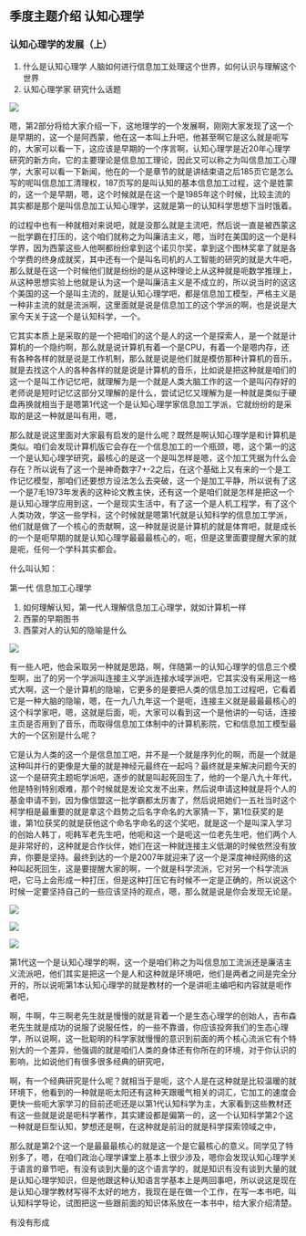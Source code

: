 ## 季度主题介绍 认知心理学
### 认知心理学的发展（上）

1. 什么是认知心理学
人脑如何进行信息加工处理这个世界，如何认识与理解这个世界
2. 认知心理学家 研究什么话题



![](https://tva1.sinaimg.cn/large/008eGmZEly1gn8n3looiwj31h90u01c2.jpg)

嗯，第2部分将给大家介绍一下，这地理学的一个发展啊，刚刚大家发现了这一个是早期的，这一个是阿西蒙，他在这一本叫上升吧，他甚至啊它是这么就是呃写的，大家可以看一下，这应该是早期的一个序言啊，认知心理学是近20年心理学研究的新方向，它的主要理论是信息加工理论，因此又可以称之为叫信息加工心理学，大家可以看一下新闻，他在的一个是章节的就是讲结束语之后185页它是怎么写的呢叫信息加工清理权，187页写的是叫认知的基本信息加工过程，这个是姓蒙的，这一个是早期，嗯，这个时候就是在这一个是1985年这个时候，比较主流的其实都是那个是叫信息加工认知心理学，这就是第一的认知科学思想下当时饿着。

的过程中也有一种就相对来说吧，就是没那么就是主流吧，然后说一直是被西蒙这一批学霸在打压的，这个咱们就称之为叫廉洁主义，嗯，当时在美国的这一个是科学界，因为西蒙这些人他啊都纷纷拿到这个诺贝尔奖，拿到这个图林奖拿了就是各个学费的终身成就奖，其中还有一个是叫名司机的人工智能的研究的就是大牛吧，那么就是在这一个时候他们就是纷纷的是从这种理论上从这种就是呃数学推理上，从这种思想实验上他就是认为这一个是叫廉洁主义是不成立的，所以说当时的这这个美国的这一个是叫主流的，就是认知心理学吧，都是信息加工模型，严格主义是一种非主流的就是流派啊，这里面就是说是信息加工的这个学派的啊，也是说是大家今天关于这一个是认知科学，一个。

它其实本质上是采取的是一个把咱们的这个是人的这一个是探索人，是一个就是计算机的一个隐约啊，那么就是说计算机有着一个是CPU，有着一个是嗯内存，还有各种各样的就是说是工作机制，那么就是说是他们就是模仿那种计算机的音乐，就是去找这个人的各种各样的就是说是计算机的音乐，比如说是把这种就是咱们的这一个是叫工作记忆吧，就理解为是一个就是人类大脑工作的这一个是叫闪存好的老师说是短时记忆这部分又理解的是什么，尝试记忆又理解为是一种就是类似于硬盘再换就相当于是嗯第1代这一个是认知心理学家信息加工学派，它就纷纷的是采取的是这一种就是叫有用，嗯，

那么就是说这里面对大家最有启发的是什么呢？既然是啊认知心理学是和计算机是类似。咱们会发现计算机版它会存在一个信息加工的一个瓶颈，嗯，这个第一的这一个是认知心理学研究，最核心的是这一个是叫怎样是嗯，这个加工凭据为什么会存在？所以说有了这一个是神奇数字7+-2之后，在这个基础上又有来的一个是工作记忆模型，那咱们还要想方设法怎么去突破，这一个是加工平静，所以说有了这一个是7毛1973年发表的这种论文教主快，还有这一个是咱们就是怎样是把这一个是认知心理学应用到这，一个是现实生活中，有了这一个是人机工程学，有了这个人类功效，学这一些学科，这个时候就是嗯第1代就是认知科学的信息加工学派，他们就是做了一个核心的贡献啊，这一种就是说是计算机的就是体育吧，就是成长的一个是呃早期的就是认知心理学最最最核心的，呃，但是这里面要提醒大家的就是呃，任何一个学科其实都会。

什么叫认知：

第一代 信息加工心理学

1. 如何理解认知，第一代人理解信息加工心理学，就如计算机一样
2. 西蒙的早期图书
3. 西蒙对人的认知的隐喻是什么

![](https://tva1.sinaimg.cn/large/008eGmZEly1gn8n8lojhqj31i00u0kjl.jpg)



有一些人吧，他会采取另一种就是思路，啊，伴随第一的认知心理学的信息三个模型啊，出了的另一个学派叫连接主义学派连接水域学派吧，它其实没有采用这一格式大啊，这一个是计算机的隐喻，它更多的是要把人类的信息加工过程吧，它看着它是一种大脑的隐喻，嗯，在一九八九年这一个是呃，连接主义就是最最最核心的这个科学家吧，嗯，这就是后面，呃，大家可以看到这一个是他讲的一句话，连接主页是否用到了音乐，而取得信息加工体制中的计算机影院，它和信息加工模型最大的一个区别是什么呢？

它是认为人类的这一个是信息加工吧，并不是一个就是序列化的啊，而是一个就是这种叫并行的更像是大量的就是神经元最终在一起吗？最终就是来解决问题今天的这一个是研究主题呃学派吧，逐步的就是叫起死回生了，他的一个是八九十年代，他是特别特别艰难，那个时候就是发论文发不出来，然后说申请这种就是将个人的基金申请不到，因为像信盟这一批学霸都太厉害了，然后说把她们一五社当时这个柯学相是最重要的就是拿这个趋势之后名字命名的大家猜一下，第1位获奖的是谁，第1位获奖的就是获他这个命名字命名的这个奖吧，就是这一个是叫深入学习的创始人韩丁，呃韩军老先生吧，他呃和这一个是呃这一位老先生吧，他们两个人是非常好的，这种就是合作伙伴，她们在这一种就连接主义低潮的时候依然没有放弃，你要是坚持。最终到达的一个是2007年就迎来了这一个是深度神经网络的这种叫起死回生，这是要提醒大家的啊，一个就是科学流派，它对另一个科学流派吧，它马上会形成一种打压，但是这种打压它有时候不一定是正确的，所以说这个时候一定要坚持自己的一些应该坚持的观点，嗯，那么就是说是你会发现无论是。

![](https://tva1.sinaimg.cn/large/008eGmZEly1gn8nbo2hs6j31hd0u04qp.jpg)


![](https://tva1.sinaimg.cn/large/008eGmZEly1gn8ncrm1wjj31ha0u0nls.jpg)

![](https://tva1.sinaimg.cn/large/008eGmZEly1gn8nf73xg3j31h90u01jy.jpg)

第1代这一个是认知心理学的啊，这一个是咱们称之为叫信息加工流派还是廉洁主义流派吧，他们其实是把这一个是人和这种就是环境吧，他们是两者之间是完全分开的，所以说呃第1本认知心理学的就是教材的一个是讲呃主编吧和内容就是呃作者吧，

啊，牛啊，牛三啊老先生就是慢慢的就是背着一个是生态心理学的创始人，吉布森老先生就是成功的说服了说服任性，的一些不靠谱，你应该投奔我们的生态心理学，所以说啊，这一批聪明的科学家就慢慢的意识到前面的两个核心流派它有个特别大的一个差异，他强调的就是咱们人类的身体还有你所在的环境，对于你认识的影响，比如说他们有很多很多经典的研究吧，

啊，有一个经典研究是什么呢？就相当于是呃，这个人是在这种就是比较温暖的就环境下，他看到的一种就是呃太阳还有这种天跟暖气相关的词汇，它加工的速度会更快一些呃大家学习的目前还呃还是以第1代认知科学为主，大家看到这些教材还有这一些就是说是呃科学著作，其实建设都是偏第一的，这一个认知科学第2个这一种就是巨型认知，梦想还是啊，在这种就是前沿的就是科学探索领域之中，

那么就是第2个这一个是最最最核心的就是这一个是它最核心的意义。同学见了特别多了，嗯，在咱们政治心理学课堂上基本上很少涉及，嗯你会发现认知心理学关于语言的章节吧，有没有谈到大量的这个语言学的，就是知识有没有谈到大量的就是认知心理学知识，但是他跟这种认知语言学基本上是两回事吧，所以说这是现在是认知心理学教材写得不太好的地方，我现在是在做一个工作，在写一本书吧，叫认知科学导论，试图把这一些跟前面的知识体系放在一本书中，给大家介绍清楚。

有没有形成
